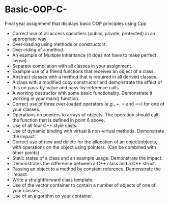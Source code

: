 # Basic-OOP-C-
Final year assignment that displays basic OOP principles using Cpp
- Correct use of all access specifiers (public, private, protected) in an appropriate way.
- Over-loading using methods or constructors.
- Over-riding of a method.
- An example of Multiple Inheritance (it does not have to make perfect sense).
- Separate compilation with all classes in your assignment.
- Example use of a friend functions that receives an object of a class.
- Abstract classes with a method that is required in all derived classes.
- A class with a modified copy constructor and demonstrate the effect of this on pass-by-value and pass-by-reference calls.
- A working destructor with some basic functionality. Demonstrate it working in your main() function.
- Correct use of three over-loaded operators (e.g., +, = and ==) for one of your classes.
- Operations on pointers to arrays of objects. The operation should call the function that is defined in point 6 above.
- Use of all four C++ style casts. 
- Use of dynamic binding with virtual & non-virtual methods. Demonstrate the impact.
- Correct use of new and delete for the allocation of an object/objects, with operations on the object using pointers. (Can be combined with other points)
- Static states of a class and an example usage. Demonstrate the impact.
- Demonstrates the difference between a C++ class and a C++ struct.
- Passing an object to a method by constant reference. Demonstrate the impact.
- Write a straightforward class template.
- Use of the vector container to contain a number of objects of one of your classes.
- Use of an algorithm on your container.

